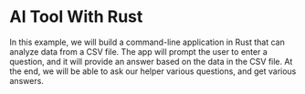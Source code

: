# AI Tool With Rust

In this example, we will build a command-line application in Rust that can analyze data from a CSV file. The app will prompt the user to enter a question, and it will provide an answer based on the data in the CSV file. At the end, we will be able to ask our helper various questions, and get various answers.
